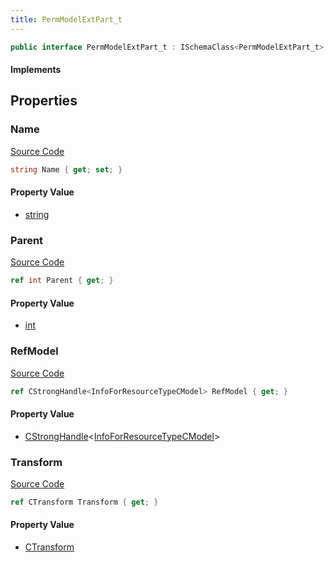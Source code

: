 ```yaml
---
title: PermModelExtPart_t
---
```


```csharp
public interface PermModelExtPart_t : ISchemaClass<PermModelExtPart_t>, ISchemaField, ISchemaClass, INativeHandle
```

#### Implements

## Properties

### Name

[Source Code](https://github.com/swiftly-solution/swiftlys2/blob/main/managed/src/SwiftlyS2.Generated/Schemas/Interfaces/PermModelExtPart_t.cs#L19)

```csharp
string Name { get; set; }
```

#### Property Value

- [string](https://learn.microsoft.com/dotnet/api/system.string)

### Parent

[Source Code](https://github.com/swiftly-solution/swiftlys2/blob/main/managed/src/SwiftlyS2.Generated/Schemas/Interfaces/PermModelExtPart_t.cs#L21)

```csharp
ref int Parent { get; }
```

#### Property Value

- [int](https://learn.microsoft.com/dotnet/api/system.int32)

### RefModel

[Source Code](https://github.com/swiftly-solution/swiftlys2/blob/main/managed/src/SwiftlyS2.Generated/Schemas/Interfaces/PermModelExtPart_t.cs#L23)

```csharp
ref CStrongHandle<InfoForResourceTypeCModel> RefModel { get; }
```

#### Property Value

- [CStrongHandle](/docs/api/shared/natives/cstronghandle-1)<[InfoForResourceTypeCModel](/docs/api/shared/schemadefinitions/infoforresourcetypecmodel)>

### Transform

[Source Code](https://github.com/swiftly-solution/swiftlys2/blob/main/managed/src/SwiftlyS2.Generated/Schemas/Interfaces/PermModelExtPart_t.cs#L17)

```csharp
ref CTransform Transform { get; }
```

#### Property Value

- [CTransform](/docs/api/shared/natives/ctransform)


